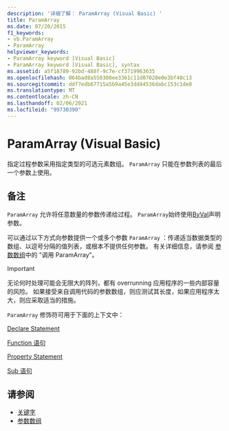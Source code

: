 ```yaml
---
description: '详细了解： ParamArray (Visual Basic) '
title: ParamArray
ms.date: 07/20/2015
f1_keywords:
- vb.ParamArray
- ParamArray
helpviewer_keywords:
- ParamArray keyword [Visual Basic]
- ParamArray keyword [Visual Basic], syntax
ms.assetid: a5f18789-92bd-488f-9c7e-cf3719963635
ms.openlocfilehash: 064bad8a558308ee3361c11d07020e0e3bf40c13
ms.sourcegitcommit: ddf7edb67715a5b9a45e3dd44536dabc153c1de0
ms.translationtype: MT
ms.contentlocale: zh-CN
ms.lasthandoff: 02/06/2021
ms.locfileid: "99730390"
---
```

# <a name="paramarray-visual-basic"></a>ParamArray (Visual Basic)

指定过程参数采用指定类型的可选元素数组。 `ParamArray` 只能在参数列表的最后一个参数上使用。  
  
## <a name="remarks"></a>备注  

 `ParamArray` 允许将任意数量的参数传递给过程。 `ParamArray`始终使用[ByVal](byval.md)声明参数。  
  
 可以通过以下方式向参数提供一个或多个参数 `ParamArray` ：传递适当数据类型的数组、以逗号分隔的值列表，或根本不提供任何参数。 有关详细信息，请参阅 [参数数组](../../programming-guide/language-features/procedures/parameter-arrays.md)中的 "调用 ParamArray"。  
  
> [!IMPORTANT]
> 无论何时处理可能会无限大的阵列，都有 overrunning 应用程序的一些内部容量的风险。 如果接受来自调用代码的参数数组，则应测试其长度，如果应用程序太大，则应采取适当的措施。  
  
 `ParamArray` 修饰符可用于下面的上下文中：  
  
 [Declare Statement](../statements/declare-statement.md)  
  
 [Function 语句](../statements/function-statement.md)  
  
 [Property Statement](../statements/property-statement.md)  
  
 [Sub 语句](../statements/sub-statement.md)  
  
## <a name="see-also"></a>请参阅

- [关键字](../keywords/index.md)
- [参数数组](../../programming-guide/language-features/procedures/parameter-arrays.md)
